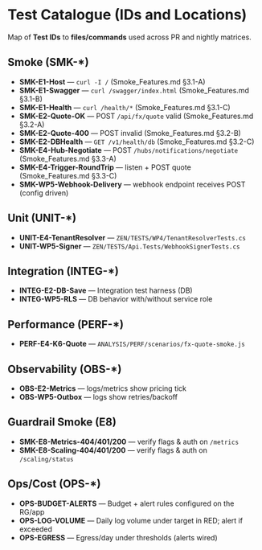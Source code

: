 # Test Catalogue (IDs and Locations)

Map of **Test IDs** to **files/commands** used across PR and nightly matrices.

## Smoke (SMK-*)
- **SMK-E1-Host** — `curl -I /` (Smoke_Features.md §3.1-A)
- **SMK-E1-Swagger** — `curl /swagger/index.html` (Smoke_Features.md §3.1-B)
- **SMK-E1-Health** — `curl /health/*` (Smoke_Features.md §3.1-C)
- **SMK-E2-Quote-OK** — POST `/api/fx/quote` valid (Smoke_Features.md §3.2-A)
- **SMK-E2-Quote-400** — POST invalid (Smoke_Features.md §3.2-B)
- **SMK-E2-DBHealth** — `GET /v1/health/db` (Smoke_Features.md §3.2-C)
- **SMK-E4-Hub-Negotiate** — POST `/hubs/notifications/negotiate` (Smoke_Features.md §3.3-A)
- **SMK-E4-Trigger-RoundTrip** — listen + POST quote (Smoke_Features.md §3.3-C)
- **SMK-WP5-Webhook-Delivery** — webhook endpoint receives POST (config driven)

## Unit (UNIT-*)
- **UNIT-E4-TenantResolver** — `ZEN/TESTS/WP4/TenantResolverTests.cs`
- **UNIT-WP5-Signer** — `ZEN/TESTS/Api.Tests/WebhookSignerTests.cs`

## Integration (INTEG-*)
- **INTEG-E2-DB-Save** — Integration test harness (DB)
- **INTEG-WP5-RLS** — DB behavior with/without service role

## Performance (PERF-*)
- **PERF-E4-K6-Quote** — `ANALYSIS/PERF/scenarios/fx-quote-smoke.js`

## Observability (OBS-*)
- **OBS-E2-Metrics** — logs/metrics show pricing tick
- **OBS-WP5-Outbox** — logs show retries/backoff

## Guardrail Smoke (E8)
- **SMK-E8-Metrics-404/401/200** — verify flags & auth on `/metrics`
- **SMK-E8-Scaling-404/401/200** — verify flags & auth on `/scaling/status`

## Ops/Cost (OPS-*)
- **OPS-BUDGET-ALERTS** — Budget + alert rules configured on the RG/app
- **OPS-LOG-VOLUME** — Daily log volume under target in RED; alert if exceeded
- **OPS-EGRESS** — Egress/day under thresholds (alerts wired)